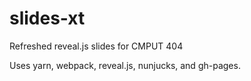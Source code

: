 # slides-xt

Refreshed reveal.js slides for CMPUT 404

Uses yarn, webpack, reveal.js, nunjucks, and gh-pages.